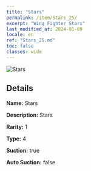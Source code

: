 ```yaml
---
title: "Stars"
permalink: /item/Stars_25/
excerpt: "Wing Fighter Stars"
last_modified_at: 2024-01-09
locale: en
ref: "Stars_25.md"
toc: false
classes: wide
---
```



 ![Stars](/images/item/Stars_p.png)



## Details

 **Name:** Stars 

 **Description:** Stars

 **Rarity:** 1 

 **Type:** 4 

 **Suction:** true 

 **Auto Suction:** false 


